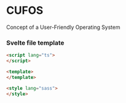 # CUFOS
Concept of a User-Friendly Operating System

### Svelte file template
```html
<script lang="ts">
</script>

<template>
</template>

<style lang="sass">
</style>
```
